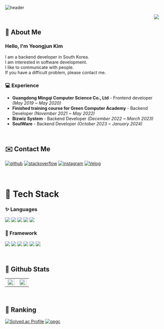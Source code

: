 <div>
  
  <!--Header-->
  ![header](https://capsule-render.vercel.app/api?type=waving&color=gradient&height=300&section=header&text=Hi%20There%20%F0%9F%A4%97)
  
</div>

<div align="right">
<img src="https://komarev.com/ghpvc/?username=nine03&&style=flat-square" align="right" />
</div>  

<br/>  

## 👀 About Me
### Hello, I'm Yeongjun Kim

I am a backend developer in South Korea. </br>
I am interested in software development. </br>
I like to communicate with people. </br>
If you have a difficult problem, please contact me.

### 💻 Experience
- **Guangdong Mingqi Computer Science Co., Ltd** - Frontend developer *(May 2019 ~ May 2020)*
- **Finished training course for Green Computer Academy** - Backend Developer *(November 2021 ~ May 2022)*
- **Bizwiz System** - Backend Developer *(December 2022 ~ March 2023)*
- **SoulWare** - Backend Developer *(October 2023 ~ January 2024)*
  
</br>

## ✉️ Contact Me
<p>
<a href="https://github.com/nine03" target="_blank"><img src=https://img.shields.io/badge/github-%2324292e.svg?&style=for-the-badge&logo=github&logoColor=white alt=github style="margin-bottom: 5px;" /></a>
<a href="https://stackoverflow.com/users/10490779" target="_blank"><img src=https://img.shields.io/badge/stackoverflow-%23F28032.svg?&style=for-the-badge&logo=stackoverflow&logoColor=white alt=stackoverflow style="margin-bottom: 5px;" /></a>
<a href="https://instagram.com/yeongjun91" target="_blank"><img src=https://img.shields.io/badge/instagram-%23000000.svg?&style=for-the-badge&logo=instagram&logoColor=white alt=instagram style="margin-bottom: 5px;" /></a>
<a href="https://velog.io/@youngjun_10" target="_blank"><img src=https://img.shields.io/badge/Velog-20C997?&style=for-the-badge&logo=velog&logoColor=white alt=Velog style="margin-bottom: 5px;" /></a>
</p>

</br>

# 🧱 Tech Stack
### ✨ Languages
<p>
<img src="https://img.shields.io/badge/C-A8B9CC?style=for-the-badge&logo=C&logoColor=white"/> 
<img src="https://img.shields.io/badge/C++-00599C?style=for-the-badge&logo=C%2B%2B&logoColor=white"/> 
<img src="https://img.shields.io/badge/java-007396?style=for-the-badge&logo=java&logoColor=white"/> 
<img src="https://img.shields.io/badge/JavaScript-F7DF1E?style=for-the-badge&logo=javascript&logoColor=black"/> 
<img src="https://img.shields.io/badge/Python-3776AB?style=for-the-badge&logo=Python&logoColor=white"/>

</p>

### 🔭 Framework
<p>
<img src="https://img.shields.io/badge/Vue.js-4FC08D?style=for-the-badge&logo=Vue.js&logoColor=white"/>
<img src="https://img.shields.io/badge/React-61DAFB?style=for-the-badge&logo=React&logoColor=black"/>
<img src="https://img.shields.io/badge/Spring-6DB33F?style=for-the-badge&logo=Spring&logoColor=white"/>
<img src="https://img.shields.io/badge/Node.js-339933?style=for-the-badge&logo=Node.js&logoColor=white"/>
<img src="https://img.shields.io/badge/TensorFlow-FF6F00?style=for-the-badge&logo=TensorFlow&logoColor=white">
<img src="https://img.shields.io/badge/opencv-5C3EE8?style=for-the-badge&logo=opencv&logoColor=black">

</p>

</br>

## 🤔 Github Stats  
<table><tr><td valign="top" width="50%">

<img src="https://github-readme-stats.vercel.app/api?username=nine03&show_icons=true&count_private=true&hide_border=true" align="left" style="width: 100%" />

</td><td valign="top" width="50%">

<img src="https://github-readme-stats.vercel.app/api/top-langs/?username=nine03&hide_border=true&layout=compact" align="left" style="width: 100%" />

</td></tr></table>  

</div>

</br>

## 📑 Ranking
[![Solved.ac Profile](http://mazassumnida.wtf/api/v2/generate_badge?boj=yeongjun_10)](https://solved.ac/yeongjun_10/) [![opgc](https://api.opgc.me/githubs/users/nine03/tag/?theme=dracula)](https://opgc.me/#/users/nine03)

<br/>  


<!--
**nine03/nine03** is a ✨ _special_ ✨ repository because its `README.md` (this file) appears on your GitHub profile.

Here are some ideas to get you started:

- 🔭 I’m currently working on ...
- 🌱 I’m currently learning ...
- 👯 I’m looking to collaborate on ...
- 🤔 I’m looking for help with ...
- 💬 Ask me about ...
- 📫 How to reach me: ...
- 😄 Pronouns: ...
- ⚡ Fun fact: ...
- ...
-->
